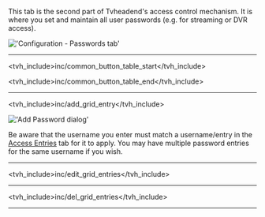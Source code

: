 This tab is the second part of Tvheadend's access control mechanism. It is
where you set and maintain all user passwords (e.g. for streaming or DVR access).

!['Configuration - Passwords tab'](static/img/doc/configpasswordentries.png)

---

<tvh_include>inc/common_button_table_start</tvh_include>

<tvh_include>inc/common_button_table_end</tvh_include>

---

<tvh_include>inc/add_grid_entry</tvh_include>

!['Add Password dialog'](static/img/doc/configpasswdadd.png)

Be aware that the username you enter must match a username/entry in 
the [Access Entries](class/access_entry) tab for it to apply. You may 
have multiple password entries for the same username if you wish. 

---

<tvh_include>inc/edit_grid_entries</tvh_include>

---

<tvh_include>inc/del_grid_entries</tvh_include>

---
